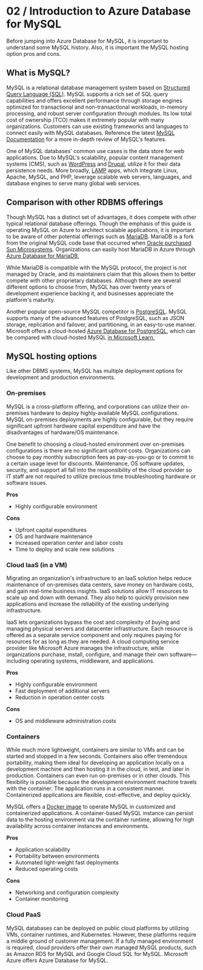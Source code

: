 # 02 / Introduction to Azure Database for MySQL

Before jumping into Azure Database for MySQL, it is important to understand some MySQL history. Also, it is important the MySQL hosting option pros and cons.

## What is MySQL?

MySQL is a relational database management system based on [Structured Query Language (SQL)](https://en.wikipedia.org/wiki/SQL). MySQL supports a rich set of SQL query capabilities and offers excellent performance through storage engines optimized for transactional and non-transactional workloads, in-memory processing, and robust server configuration through modules. Its low total cost of ownership (TCO) makes it extremely popular with many organizations. Customers can use existing frameworks and languages to connect easily with MySQL databases. Reference the latest [MySQL Documentation](https://dev.mysql.com/doc/refman/8.0/en/features.html) for a more in-depth review of MySQL's features.  

One of MySQL databases' common use cases is the data store for web applications. Due to MySQL's scalability, popular content management systems (CMS), such as [WordPress](https://wordpress.org/) and [Drupal](https://www.drupal.org/), utilize it for their data persistence needs. More broadly, [LAMP](https://en.wikipedia.org/wiki/LAMP_(software_bundle)) apps, which integrate Linux, Apache, MySQL, and PHP, leverage scalable web servers, languages, and database engines to serve many global web services.

## Comparison with other RDBMS offerings

Though MySQL has a distinct set of advantages, it does compete with other typical relational database offerings. Though the emphasis of this guide is operating MySQL on Azure to architect scalable applications, it is important to be aware of other potential offerings such as [MariaDB](https://mariadb.org/). MariaDB is a fork from the original MySQL code base that occurred when [Oracle purchased Sun Microsystems](https://www.oracle.com/webfolder/college-recruiting/projects/mysql.html#.YexR-P7ML8o). Organizations can easily host MariaDB in Azure through [Azure Database for MariaDB.](https://azure.microsoft.com/services/mariadb/)

While MariaDB is compatible with the MySQL protocol, the project is not managed by Oracle, and its maintainers claim that this allows them to better compete with other proprietary databases. Although there are several different options to choose from, MySQL has over twenty years of development experience backing it, and businesses appreciate the platform's maturity.

Another popular open-source MySQL competitor is [PostgreSQL](https://www.postgresql.org/). MySQL supports many of the advanced features of PostgreSQL, such as JSON storage, replication and failover, and partitioning, in an easy-to-use manner. Microsoft offers a cloud-hosted [Azure Database for PostgreSQL](https://docs.microsoft.com/azure/postgresql/overview), which can be compared with cloud-hosted MySQL [in Microsoft Learn.](https://docs.microsoft.com/learn/modules/deploy-mariadb-mysql-postgresql-azure/2-describe-open-source-offerings)

## MySQL hosting options

Like other DBMS systems, MySQL has multiple deployment options for development and production environments.

### On-premises

MySQL is a cross-platform offering, and corporations can utilize their on-premises hardware to deploy highly-available MySQL configurations. MySQL on-premises deployments are highly configurable, but they require significant upfront hardware capital expenditure and have the disadvantages of hardware/OS maintenance.

One benefit to choosing a cloud-hosted environment over on-premises configurations is there are no significant upfront costs. Organizations can choose to pay monthly subscription fees as pay-as-you-go or to commit to a certain usage level for discounts. Maintenance, OS software updates, security, and support all fall into the responsibility of the cloud provider so IT staff are not required to utilize precious time troubleshooting hardware or software issues.

**Pros**

- Highly configurable environment

**Cons**

- Upfront capital expenditures
- OS and hardware maintenance
- Increased operation center and labor costs
- Time to deploy and scale new solutions

### Cloud IaaS (in a VM)

Migrating an organization's infrastructure to an IaaS solution helps reduce maintenance of on-premises data centers, save money on hardware costs, and gain real-time business insights. IaaS solutions allow IT resources to scale up and down with demand. They also help to quickly provision new applications and increase the reliability of the existing underlying infrastructure.

IaaS lets organizations bypass the cost and complexity of buying and managing physical servers and datacenter infrastructure. Each resource is offered as a separate service component and only requires paying for resources for as long as they are needed. A cloud computing service provider like Microsoft Azure manages the infrastructure, while organizations purchase, install, configure, and manage their own software—including operating systems, middleware, and applications.

**Pros**

- Highly configurable environment
- Fast deployment of additional servers
- Reduction in operation center costs

**Cons**

- OS and middleware administration costs

### Containers

While much more lightweight, containers are similar to VMs and can be started and stopped in a few seconds. Containers also offer tremendous portability, making them ideal for developing an application locally on a development machine and then hosting it in the cloud, in test, and later in production. Containers can even run  on-premises or in other clouds. This flexibility is possible because the development environment machine travels with the container. The application runs in a consistent manner. Containerized applications are flexible, cost-effective, and deploy quickly.

MySQL offers a [Docker image](https://hub.docker.com/_/mysql) to operate MySQL in customized and containerized applications. A container-based MySQL instance can persist data to the hosting environment via the container runtime, allowing for high availability across container instances and environments.

**Pros**

- Application scalability
- Portability between environments
- Automated light-weight fast deployments
- Reduced operating costs

**Cons**

- Networking and configuration complexity
- Container monitoring

### Cloud PaaS

MySQL databases can be deployed on public cloud platforms by utilizing VMs, container runtimes, and Kubernetes. However, these platforms require a middle ground of customer management.  If a fully managed environment is required, cloud providers offer their own managed MySQL products, such as Amazon RDS for MySQL and Google Cloud SQL for MySQL.  Microsoft Azure offers Azure Database for MySQL.
